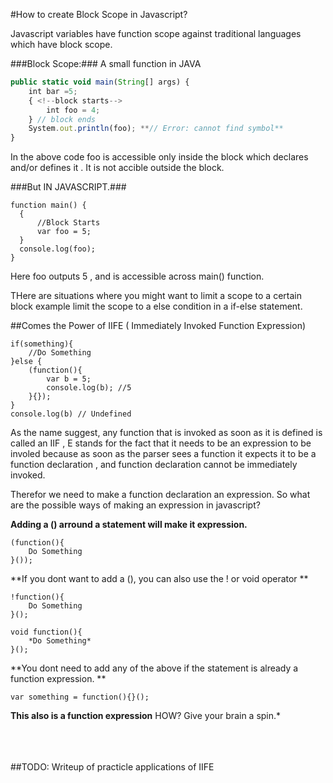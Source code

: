 #How to create Block Scope in Javascript?

Javascript variables have function scope against traditional languages which have block scope.

###Block Scope:###
A small function in JAVA

```javascript
public static void main(String[] args) {
    int bar =5;
    { <!--block starts-->
        int foo = 4;
    } // block ends
    System.out.println(foo); **// Error: cannot find symbol**
}
```
In the above code foo is accessible only inside the block which declares and/or defines it . It is not accible outside the block.

###But IN JAVASCRIPT.###

  ```
 function main() {
    {
        //Block Starts
        var foo = 5;
    }
    console.log(foo);
}
```
Here foo outputs 5 , and is accessible across main() function.

THere are situations where you might want to limit a scope to a certain block example limit the scope to a else condition in a if-else statement.

##Comes the Power of IIFE ( Immediately Invoked Function Expression)
<br />

```
if(something){
    //Do Something
}else {
    (function(){
        var b = 5;
        console.log(b); //5
    }{});
}
console.log(b) // Undefined
```

As the name suggest, any function that is invoked as soon as it is defined is called an IIF , E stands for the fact that it needs to be an expression to be involed because as soon as the parser sees a function it expects it to be a function declaration , and function declaration cannot be immediately invoked.

Therefor we need to make a function declaration an expression. So what are the possible ways of making an expression in javascript?

**Adding a () arround a statement will make it expression.**

```
(function(){
    Do Something
}());
```

**If you dont want to add a (), you can also use the ! or void operator
**

```
!function(){
    Do Something
}();
```

```
void function(){
    *Do Something*
}();
```
**You dont need to add any of the above if the statement is already a function expression.
**

```
var something = function(){}();
```

**This also is a function expression** HOW? Give your brain a spin.*

<br /><br /><br />
##TODO: Writeup of practicle applications of IIFE